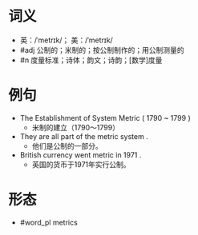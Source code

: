 # 词义
- 英：/ˈmetrɪk/； 美：/ˈmetrɪk/
- #adj 公制的；米制的；按公制制作的；用公制测量的
- #n 度量标准；诗体；韵文；诗韵；[数学]度量
# 例句
- The Establishment of System Metric ( 1790 ~ 1799 )
	- 米制的建立（1790～1799）
- They are all part of the metric system .
	- 他们是公制的一部分。
- British currency went metric in 1971 .
	- 英国的货币于1971年实行公制。
# 形态
- #word_pl metrics
